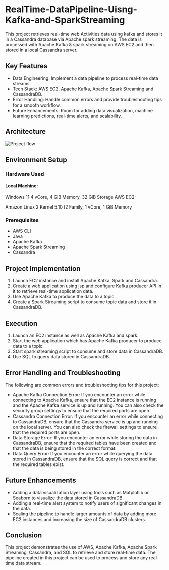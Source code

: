 # RealTime-DataPipeline-Uisng-Kafka-and-SparkStreaming
This project retrieves real-time web Activities data using kafka and stores it in a Cassandra database via Apache spark streaming. The data is processed with Apache Kafka & spark streaming on AWS EC2 and then stored in a local Cassandra server.

## Key Features
* Data Engineering: Implement a data pipeline to process real-time data streams.
* Tech Stack: AWS EC2, Apache Kafka, Apache Spark Streaming and CassandraDB.
* Error Handling: Handle common errors and provide troubleshooting tips for a smooth workflow.
* Future Enhancements: Room for adding data visualization, machine learning predictions, real-time alerts, and scalability.

## Architecture
![Project flow](https://github.com/Ganesh-Bollapalli/RealTime-DataPipeline-Uisng-Kafka-and-SparkStreaming/assets/131467608/d682f272-1910-4cec-afa2-a20923f6016f)

## Environment Setup
### Hardware Used
#### Local Machine:

  Windows 11
  4 vCore, 4 GiB Memory, 32 GiB Storage
AWS EC2:

  Amazon Linux 2 Kernel 5.10
  t2 Family, 1 vCore, 1 GiB Memory
  
### Prerequisites
* AWS CLI
* Java
* Apache Kafka
* Apache Spark Streaming
* Cassandra

## Project Implementation
1. Launch EC2 instance and install Apache Kafka, Spark and Cassandra.
2. Create a web application using jsp and configure Kafka producer API in it to retrieve real-time application data.
3. Use Apache Kafka to produce the data to a topic.
4. Create a Spark Streaming script to consume topic data and store it in CassandraDB.

## Execution
1. Launch an EC2 instance as well as Apache Kafka and spark.
2. Start the web application which has Apache Kafka producer to produce data to a topic.
3. Start spark streaming script to consume and store data in CassandraDB.
4. Use SQL to query data stored in CassandraDB.

## Error Handling and Troubleshooting
The following are common errors and troubleshooting tips for this project:

* Apache Kafka Connection Error: If you encounter an error while connecting to Apache Kafka, ensure that the EC2 instance is running and the Apache Kafka service is up and running. You can also check the security group settings to ensure that the required ports are open.
* Cassandra Connection Error: If you encounter an error while connecting to CassandraDB, ensure that the Cassandra service is up and running on the local server. You can also check the firewall settings to ensure that the required ports are open.
* Data Storage Error: If you encounter an error while storing the data in CassandraDB, ensure that the required tables have been created and that the data is being stored in the correct format.
* Data Query Error: If you encounter an error while querying the data stored in CassandraDB, ensure that the SQL query is correct and that the required tables exist.

## Future Enhancements
* Adding a data visualization layer using tools such as Matplotlib or Seaborn to visualize the data stored in CassandraDB.
* Adding a real-time alert system to notify users of significant changes in the data.
* Scaling the pipeline to handle larger amounts of data by adding more EC2 instances and increasing the size of CassandraDB clusters.

## Conclusion
This project demonstrates the use of AWS, Apache Kafka, Apache Spark Streaming, Cassandra, and SQL to retrieve and store real-time data. The pipeline created in this project can be used to process and store any real-time data stream.
